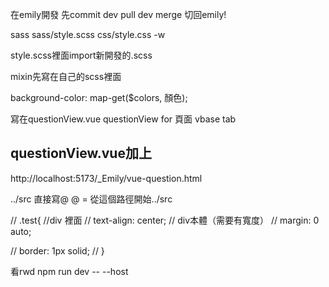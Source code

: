 <!-- git順序 -->
在emily開發
先commit
dev pull
dev merge
切回emily!

sass sass/style.scss css/style.css -w
<!-- 如果被關掉只要下watch指令就好 -->

style.scss裡面import新開發的.scss

mixin先寫在自己的scss裡面

background-color: map-get($colors, 顏色);


寫在questionView.vue
questionView for  頁面
vbase tab

questionView.vue加上
<template>
    <banner></banner>
</template>
-----------------------------
<script setup>
    import Banner from "../components/Banner.vue";
</script>


http://localhost:5173/_Emily/vue-question.html


../src
直接寫@
@ = 從這個路徑開始../src


// .test{
    //div  裡面
    // text-align: center;
    //  div本體（需要有寬度）
//     margin: 0 auto;

//     border: 1px solid;
// }

看rwd
npm run dev -- --host